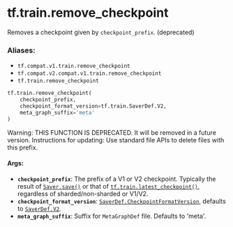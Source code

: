 <div itemscope itemtype="http://developers.google.com/ReferenceObject">
<meta itemprop="name" content="tf.train.remove_checkpoint" />
<meta itemprop="path" content="Stable" />
</div>

# tf.train.remove_checkpoint

Removes a checkpoint given by `checkpoint_prefix`. (deprecated)

### Aliases:

* `tf.compat.v1.train.remove_checkpoint`
* `tf.compat.v2.compat.v1.train.remove_checkpoint`
* `tf.train.remove_checkpoint`

``` python
tf.train.remove_checkpoint(
    checkpoint_prefix,
    checkpoint_format_version=tf.train.SaverDef.V2,
    meta_graph_suffix='meta'
)
```

<!-- Placeholder for "Used in" -->

Warning: THIS FUNCTION IS DEPRECATED. It will be removed in a future version.
Instructions for updating:
Use standard file APIs to delete files with this prefix.

#### Args:


* <b>`checkpoint_prefix`</b>: The prefix of a V1 or V2 checkpoint. Typically the result
  of <a href="../../tf/train/Saver.md#save"><code>Saver.save()</code></a> or that of <a href="../../tf/train/latest_checkpoint.md"><code>tf.train.latest_checkpoint()</code></a>, regardless of
  sharded/non-sharded or V1/V2.
* <b>`checkpoint_format_version`</b>: <a href="../../tf/train/SaverDef.md#CheckpointFormatVersion"><code>SaverDef.CheckpointFormatVersion</code></a>, defaults to
  <a href="../../tf/train/SaverDef.md#V2"><code>SaverDef.V2</code></a>.
* <b>`meta_graph_suffix`</b>: Suffix for `MetaGraphDef` file. Defaults to 'meta'.